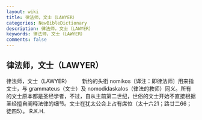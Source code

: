 ```yaml
---
layout: wiki
title: 律法师，文士（LAWYER）
categories: NewBibleDictionary
description: 律法师，文士（LAWYER）
keywords: 律法师，文士（LAWYER）
comments: false
---
```


## 律法师，文士（LAWYER）



律法师，文士（LAWYER）
　　新约的头衔 nomikos〔译注：即律法师〕用来指文士，与 grammateus（文士）及 nomodidaskalos（律法的教师）同义。所有的文士原本都是圣经学者，不过，自从主前第二世纪，世俗的文士开始不直接根据圣经擅自阐释法律的细节。文士在犹太公会上占有席位（太十六21；路廿二66；徒四5）。
R.K.H.




